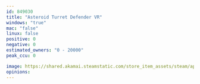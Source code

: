 ```yaml
---
id: 849030
title: "Asteroid Turret Defender VR"
windows: "true"
mac: "false"
linux: false
positive: 0
negative: 0
estimated_owners: "0 - 20000"
peak_ccu: 0

image: https://shared.akamai.steamstatic.com/store_item_assets/steam/apps/849030/header.jpg?t=1549582432
opinions:
---
```

